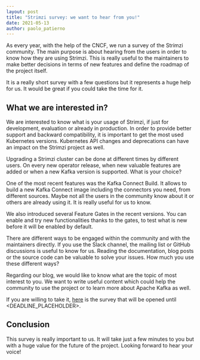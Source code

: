 ```yaml
---
layout: post
title: "Strimzi survey: we want to hear from you!"
date: 2021-05-13
author: paolo_patierno
---
```


As every year, with the help of the CNCF, we run a survey of the Strimzi community.
The main purpose is about hearing from the users in order to know how they are using Strimzi.
This is really useful to the maintainers to make better decisions in terms of new features and define the roadmap of the project itself.

It is a really short survey with a few questions but it represents a huge help for us.
It would be great if you could take the time for it.

<!--more-->

## What we are interested in?

We are interested to know what is your usage of Strimzi, if just for development, evaluation or already in production.
In order to provide better support and backward compatibility, it is important to get the most used Kubernetes versions.
Kubernetes API changes and deprecations can have an impact on the Strimzi project as well.

Upgrading a Strimzi cluster can be done at different times by different users.
On every new operator release, when new valuable features are added or when a new Kafka version is supported. What is your choice?

One of the most recent features was the Kafka Connect Build.
It allows to build a new Kafka Connect image including the connectors you need, from different sources.
Maybe not all the users in the community know about it or others are already using it.
It is really useful for us to know.

We also introduced several Feature Gates in the recent versions.
You can enable and try new functionalities thanks to the gates, to test what is new before it will be enabled by default.

There are different ways to be engaged within the community and with the maintainers directly.
If you use the Slack channel, the mailing list or GitHub discussions is useful to know for us.
Reading the documentation, blog posts or the source code can be valuable to solve your issues. How much you use these different ways?

Regarding our blog, we would like to know what are the topic of most interest to you.
We want to write useful content which could help the community to use the project or to learn more about Apache Kafka as well.

If you are willing to take it, [here](LINK_PLACEHOLDER) is the survey that will be opened until <DEADLINE_PLACEHOLDER>.

## Conclusion

This survey is really important to us.
It will take just a few minutes to you but with a huge value for the future of the project.
Looking forward to hear your voice!